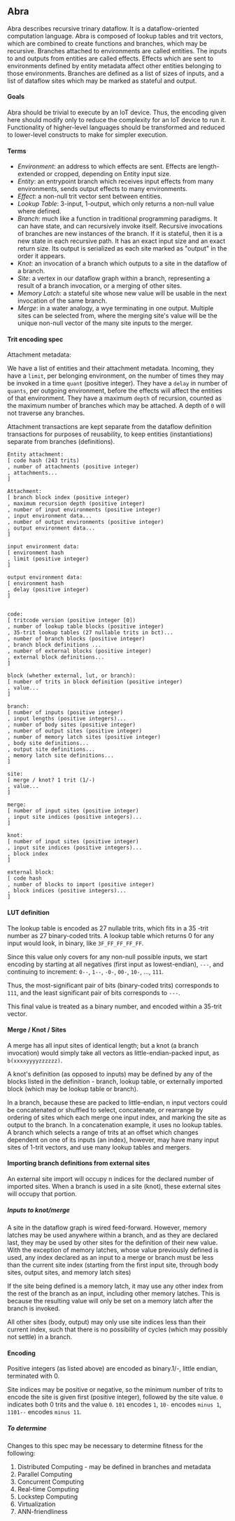 
## Abra

Abra describes recursive trinary dataflow. It is a dataflow-oriented
computation language. Abra is composed of lookup tables and trit vectors,
which are combined to create functions and branches,
which may be recursive. Branches attached to environments are called
entities. The inputs to and outputs from entities are called effects.
Effects which are sent to environments defined by entity metadata affect
other entities belonging to those environments. Branches are defined as
a list of sizes of inputs, and a list of dataflow sites which may be
marked as stateful and output.

#### Goals

Abra should be trivial to execute by an IoT device. Thus, the encoding
given here should modify only to reduce the complexity for an IoT device
to run it. Functionality of higher-level languages should be transformed
and reduced to lower-level constructs to make for simpler execution.

#### Terms

 * *Environment*: an address to which effects are sent. Effects are
    length-extended or cropped, depending on Entity input size.
 * *Entity*: an entrypoint branch which receives input effects from many
    environments, sends output effects to many environments.
 * *Effect*: a non-null trit vector sent between entities.
 * *Lookup Table*: 3-input, 1-output, which only returns a non-null value
    where defined.
 * *Branch*: much like a function in traditional programming paradigms. It
    can have state, and can recursively invoke itself. Recursive
    invocations of branches are new instances of the branch. If it is
    stateful, then it is a new state in each recursive path. It has an
    exact input size and an exact return size. Its output is serialized
    as each site marked as "output" in the order it appears.
 * *Knot*: an invocation of a branch which outputs to a site in the
    dataflow of a branch.
 * *Site*: a vertex in our dataflow graph within a branch, representing a
    result of a branch invocation, or a merging of other sites.
 * *Memory Latch*: a stateful site whose new value will be usable in the
    next invocation of the same branch.
 * *Merge*: in a water analogy, a wye terminating in one output. Multiple
    sites can be selected from, where the merging site's value will be
    the unique non-null vector of the many site inputs to the merger.

#### Trit encoding spec

Attachment metadata:

We have a list of entities and their attachment metadata. Incoming, they
have a `limit`, per belonging environment, on the number of times they
may be invoked in a time `quant` (positive integer). They have a `delay`
in number of `quants`, per outgoing environment, before the effects will
affect the entities of that environment. They have a maximum `depth` of
recursion, counted as the maximum number of branches which may be
attached. A depth of `0` will not traverse any branches.

Attachment transactions are kept separate from the dataflow definition
transactions for purposes of reusability, to keep entities
(instantiations) separate from branches (definitions).

```
Entity attachment:
[ code hash (243 trits)
, number of attachments (positive integer)
, attachments...
]

Attachment:
[ branch block index (positive integer)
, maximum recursion depth (positive integer)
, number of input environments (positive integer)
, input environment data...
, number of output environments (positive integer)
, output environment data...
]

input environment data:
[ environment hash
, limit (positive integer)
]

output environment data:
[ environment hash
, delay (positive integer)
]


code:
[ tritcode version (positive integer [0])
, number of lookup table blocks (positive integer)
, 35-trit lookup tables (27 nullable trits in bct)...
, number of branch blocks (positive integer)
, branch block definitions ...
, number of external blocks (positive integer)
, external block definitions...
]

block (whether external, lut, or branch):
[ number of trits in block definition (positive integer)
, value...
]

branch:
[ number of inputs (positive integer)
, input lengths (positive integers)...
, number of body sites (positive integer)
, number of output sites (positive integer)
, number of memory latch sites (positive integer)
, body site definitions...
, output site definitions...
, memory latch site definitions...
]

site:
[ merge / knot? 1 trit (1/-)
, value...
]

merge:
[ number of input sites (positive integer)
, input site indices (positive integers)...
]

knot:
[ number of input sites (positive integer)
, input site indices (positive integers)...
, block index
]

external block:
[ code hash
, number of blocks to import (positive integer)
, block indices (positive integers)...
]
```

#### LUT definition

The lookup table is encoded as 27 nullable trits, which fits in a 35
-trit number as 27 binary-coded trits. A lookup table which returns
0 for any input would look, in binary, like `3F_FF_FF_FF_FF`.

Since this value only covers for any non-null possible inputs, we start
encoding by starting at all negatives (first input as lowest-endian),
`---`, and continuing to increment: `0--`, `1--`, `-0-`, `00-`, `10-`,
..., `111`.

Thus, the most-significant pair of bits (binary-coded trits) corresponds
to `111`, and the least significant pair of bits corresponds to `---`.

This final value is treated as a binary number, and encoded within a
35-trit vector.

#### Merge / Knot / Sites

A merge has all input sites of identical length; but a knot (a branch
invocation) would simply take all vectors as little-endian-packed input,
as `b(xxxxyyyyzzzzzz)`.

A knot's definition (as opposed to inputs) may be defined by any of the
blocks listed in the definition - branch, lookup table, or externally
imported block (which may be lookup table or branch).

In a branch, because these are packed to little-endian, n input vectors
could be concatenated or shuffled to select, concatenate, or rearrange
by ordering of sites which each merge one input index, and marking the
site as output to the branch. In a concatenation example, it uses no
lookup tables. A branch which selects a range of trits at an offset
which changes dependent on one of its inputs (an index), however, may
have many input sites of 1-trit vectors, and use many lookup tables and
mergers.

#### Importing branch definitions from external sites

An external site import will occupy n indices for the declared number of
imported sites. When a branch is used in a site (knot), these external
sites will occupy that portion.

##### Inputs to knot/merge

A site in the dataflow graph is wired feed-forward. However, memory
latches may be used anywhere within a branch, and as they are declared
last, they may be used by other sites for the definition of their new value.
With the exception of memory latches, whose value previously defined is
used, any index declared as an input to a merge or branch must be less
than the current site index (starting from the first input site, through
body sites, output sites, and memory latch sites)

If the site being defined is a memory latch, it may use any other index
from the rest of the branch as an input, including other memory latches.
This is because the resulting value will only be set on a memory latch
after the branch is invoked.

All other sites (body, output) may only use site indices less than their
current index, such that there is no possibility of cycles (which may
possibly not settle) in a branch.

#### Encoding
Positive integers (as listed above) are encoded as binary.1/-, little
endian, terminated with 0.

Site indices may be positive or negative, so the minimum number of trits
to encode the site is given first (positive integer), followed by the
site value. `0` indicates both 0 trits and the value `0`. `101` encodes
`1`, `10-` encodes `minus 1`, `1101--` encodes `minus 11`.

##### To determine
Changes to this spec may be necessary to determine fitness for the
following:

1. Distributed Computing - may be defined in branches and metadata
2. Parallel Computing
3. Concurrent Computing
4. Real-time Computing
5. Lockstep Computing
6. Virtualization
7. ANN-friendliness
